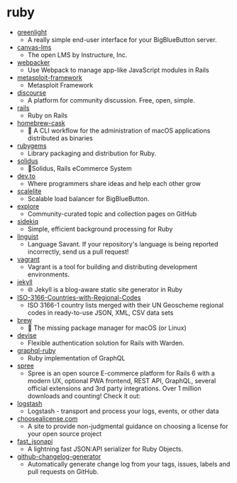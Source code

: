 # ruby
- [greenlight](https://github.com/bigbluebutton/greenlight)
  - A really simple end-user interface for your BigBlueButton server.
- [canvas-lms](https://github.com/instructure/canvas-lms)
  - The open LMS by Instructure, Inc.
- [webpacker](https://github.com/rails/webpacker)
  - Use Webpack to manage app-like JavaScript modules in Rails
- [metasploit-framework](https://github.com/rapid7/metasploit-framework)
  - Metasploit Framework
- [discourse](https://github.com/discourse/discourse)
  - A platform for community discussion. Free, open, simple.
- [rails](https://github.com/rails/rails)
  - Ruby on Rails
- [homebrew-cask](https://github.com/Homebrew/homebrew-cask)
  - 🍻 A CLI workflow for the administration of macOS applications distributed as binaries
- [rubygems](https://github.com/rubygems/rubygems)
  - Library packaging and distribution for Ruby.
- [solidus](https://github.com/solidusio/solidus)
  - 🛒Solidus, Rails eCommerce System
- [dev.to](https://github.com/thepracticaldev/dev.to)
  - Where programmers share ideas and help each other grow
- [scalelite](https://github.com/blindsidenetworks/scalelite)
  - Scalable load balancer for BigBlueButton.
- [explore](https://github.com/github/explore)
  - Community-curated topic and collection pages on GitHub
- [sidekiq](https://github.com/mperham/sidekiq)
  - Simple, efficient background processing for Ruby
- [linguist](https://github.com/github/linguist)
  - Language Savant. If your repository's language is being reported incorrectly, send us a pull request!
- [vagrant](https://github.com/hashicorp/vagrant)
  - Vagrant is a tool for building and distributing development environments.
- [jekyll](https://github.com/jekyll/jekyll)
  - 🌐 Jekyll is a blog-aware static site generator in Ruby
- [ISO-3166-Countries-with-Regional-Codes](https://github.com/lukes/ISO-3166-Countries-with-Regional-Codes)
  - ISO 3166-1 country lists merged with their UN Geoscheme regional codes in ready-to-use JSON, XML, CSV data sets
- [brew](https://github.com/Homebrew/brew)
  - 🍺 The missing package manager for macOS (or Linux)
- [devise](https://github.com/heartcombo/devise)
  - Flexible authentication solution for Rails with Warden.
- [graphql-ruby](https://github.com/rmosolgo/graphql-ruby)
  - Ruby implementation of GraphQL
- [spree](https://github.com/spree/spree)
  - Spree is an open source E-commerce platform for Rails 6 with a modern UX, optional PWA frontend, REST API, GraphQL, several official extensions and 3rd party integrations. Over 1 million downloads and counting! Check it out:
- [logstash](https://github.com/elastic/logstash)
  - Logstash - transport and process your logs, events, or other data
- [choosealicense.com](https://github.com/github/choosealicense.com)
  - A site to provide non-judgmental guidance on choosing a license for your open source project
- [fast_jsonapi](https://github.com/Netflix/fast_jsonapi)
  - A lightning fast JSON:API serializer for Ruby Objects.
- [github-changelog-generator](https://github.com/github-changelog-generator/github-changelog-generator)
  - Automatically generate change log from your tags, issues, labels and pull requests on GitHub.
